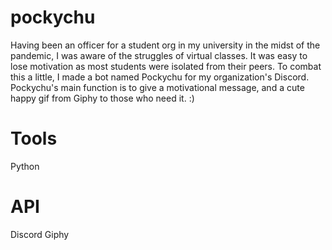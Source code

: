 # pockychu



Having been an officer for a student org in my university in the midst of the pandemic, I was aware of the struggles of virtual classes. It was easy to lose motivation as most students were isolated from their peers. To combat this a little, I made a bot named Pockychu for my organization's Discord. Pockychu's main function is to give a motivational message, and a cute happy gif from Giphy to those who need it. :)

# Tools
Python

# API
Discord
Giphy

